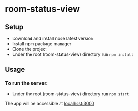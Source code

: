# room-status-view

## Setup

* Download and install node latest version
* Install npm package manager
* Clone the project
* Under the root (room-status-view) directory run `npm install`

## Usage

### To run the server:

* Under the root (room-status-view) directory run `npm start`

The app will be accessible at [localhost:3000](http://localhost:3000)
